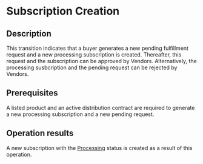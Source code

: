 # Subscription Creation
## Description
This transition indicates that a buyer generates a new pending fulfillment request and a new processing subscription is created. Thereafter, this request and the subscription can be approved by Vendors. Alternatively, the processing susbcription and the pending request can be rejected by Vendors.
## Prerequisites
A listed product and an active distribution contract are required to generate a new processing subscription and a new pending request.
## Operation results
A new subscription with the [Processing](s-a-processing.html) status is created as a result of this operation.